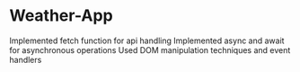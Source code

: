 # Weather-App

Implemented fetch function for api handling
Implemented async and await for asynchronous operations
Used DOM manipulation techniques and event handlers